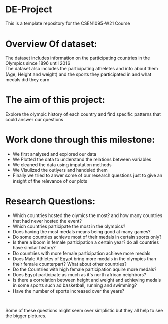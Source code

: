 # DE-Project

This is a template repository for the CSEN1095-W21 Course

# Overview Of dataset:

The dataset includes information on the participating countries in the Olympics since 1896 until 2016
<br/>
The dataset also includes the participating atheletes and info about them (Age, Height and weight) and the sports they participated in and what medals did they earn

# The aim of this project:

Explore the olympic history of each country and find specific patterns that could answer our questions 

# Work done through this milestone:

* We first analysed and explored our data
* We Plotted the data to understand the relations between variables 
* We cleaned the data using imputation methods 
* We Visulized the outlyers and handeled them 
* Finally we tried to anwer some of our research questions just to give an insight of the relevance of our plots 
# Research Questions:
* Which countries hosted the olymics the most? and how many countries that had never hosted the event?
* Which countries participate the most in the olympics?
* Does having the most medals means being good at many games?
* Do some countries achieve most of their medals in certain sports only? 
* Is there a boom in female participation a certain year? do all countries   have similar history?
* Do countries with more female participation achieve more medals
* Does Male Athletes of Egypt bring more medals in the olympics than their female counterpart? What about other countries?
* Do the Countries with high female participation aquire more medals?
* Does Egypt participate as much as it's north african neighbors?
* Is there a correlation between height and weight and achieving medals in some sports such ad basketball, running and swimming?
* Have the number of sports increased over the years?

<br/>

Some of these questions might seem over simplistic but they all help to see the bigger pictures.
